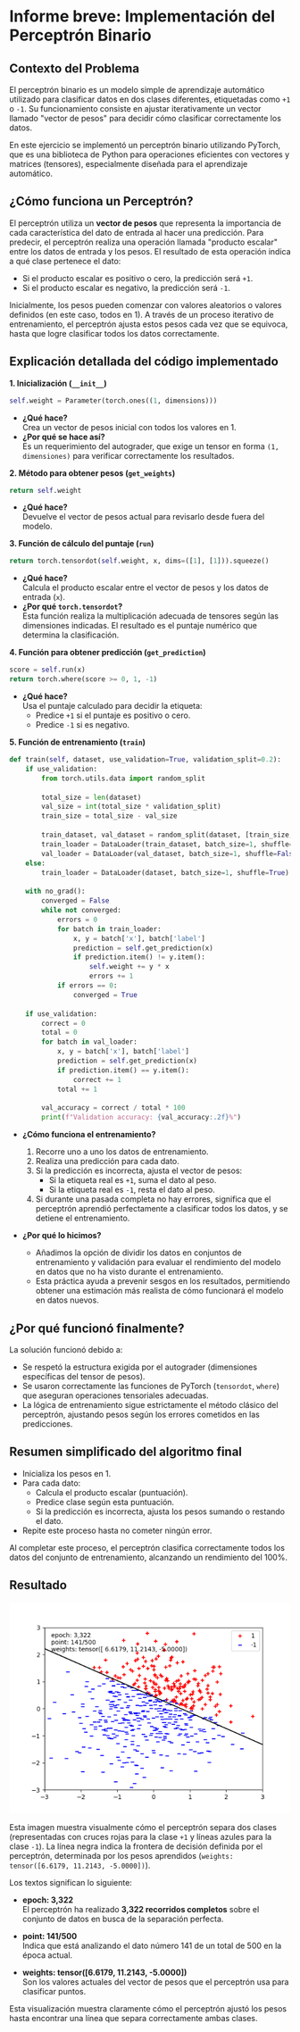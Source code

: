# Informe breve: Implementación del Perceptrón Binario

## Contexto del Problema

El perceptrón binario es un modelo simple de aprendizaje automático utilizado para clasificar datos en dos clases diferentes, etiquetadas como `+1` o `-1`. Su funcionamiento consiste en ajustar iterativamente un vector llamado "vector de pesos" para decidir cómo clasificar correctamente los datos.

En este ejercicio se implementó un perceptrón binario utilizando PyTorch, que es una biblioteca de Python para operaciones eficientes con vectores y matrices (tensores), especialmente diseñada para el aprendizaje automático.

## ¿Cómo funciona un Perceptrón?

El perceptrón utiliza un **vector de pesos** que representa la importancia de cada característica del dato de entrada al hacer una predicción. Para predecir, el perceptrón realiza una operación llamada "producto escalar" entre los datos de entrada y los pesos. El resultado de esta operación indica a qué clase pertenece el dato:

- Si el producto escalar es positivo o cero, la predicción será `+1`.
- Si el producto escalar es negativo, la predicción será `-1`.

Inicialmente, los pesos pueden comenzar con valores aleatorios o valores definidos (en este caso, todos en 1). A través de un proceso iterativo de entrenamiento, el perceptrón ajusta estos pesos cada vez que se equivoca, hasta que logre clasificar todos los datos correctamente.

## Explicación detallada del código implementado

**1. Inicialización (`__init__`)**

```python
self.weight = Parameter(torch.ones((1, dimensions)))
```

- **¿Qué hace?**  
  Crea un vector de pesos inicial con todos los valores en 1.
- **¿Por qué se hace así?**  
  Es un requerimiento del autograder, que exige un tensor en forma `(1, dimensiones)` para verificar correctamente los resultados.

**2. Método para obtener pesos (`get_weights`)**

```python
return self.weight
```

- **¿Qué hace?**  
  Devuelve el vector de pesos actual para revisarlo desde fuera del modelo.

**3. Función de cálculo del puntaje (`run`)**

```python
return torch.tensordot(self.weight, x, dims=([1], [1])).squeeze()
```

- **¿Qué hace?**  
  Calcula el producto escalar entre el vector de pesos y los datos de entrada (`x`).  
- **¿Por qué `torch.tensordot`?**  
  Esta función realiza la multiplicación adecuada de tensores según las dimensiones indicadas. El resultado es el puntaje numérico que determina la clasificación.

**4. Función para obtener predicción (`get_prediction`)**

```python
score = self.run(x)
return torch.where(score >= 0, 1, -1)
```

- **¿Qué hace?**  
  Usa el puntaje calculado para decidir la etiqueta:  
  - Predice `+1` si el puntaje es positivo o cero.  
  - Predice `-1` si es negativo.

**5. Función de entrenamiento (`train`)**

```python
def train(self, dataset, use_validation=True, validation_split=0.2):
    if use_validation:
        from torch.utils.data import random_split

        total_size = len(dataset)
        val_size = int(total_size * validation_split)
        train_size = total_size - val_size

        train_dataset, val_dataset = random_split(dataset, [train_size, val_size])
        train_loader = DataLoader(train_dataset, batch_size=1, shuffle=True)
        val_loader = DataLoader(val_dataset, batch_size=1, shuffle=False)
    else:
        train_loader = DataLoader(dataset, batch_size=1, shuffle=True)

    with no_grad():
        converged = False
        while not converged:
            errors = 0
            for batch in train_loader:
                x, y = batch['x'], batch['label']
                prediction = self.get_prediction(x)
                if prediction.item() != y.item():
                    self.weight += y * x
                    errors += 1
            if errors == 0:
                converged = True

    if use_validation:
        correct = 0
        total = 0
        for batch in val_loader:
            x, y = batch['x'], batch['label']
            prediction = self.get_prediction(x)
            if prediction.item() == y.item():
                correct += 1
            total += 1

        val_accuracy = correct / total * 100
        print(f"Validation accuracy: {val_accuracy:.2f}%")
```

- **¿Cómo funciona el entrenamiento?**  
  1. Recorre uno a uno los datos de entrenamiento.
  2. Realiza una predicción para cada dato.
  3. Si la predicción es incorrecta, ajusta el vector de pesos:  
     - Si la etiqueta real es `+1`, suma el dato al peso.  
     - Si la etiqueta real es `-1`, resta el dato al peso.
  4. Si durante una pasada completa no hay errores, significa que el perceptrón aprendió perfectamente a clasificar todos los datos, y se detiene el entrenamiento.

- **¿Por qué lo hicimos?**
  - Añadimos la opción de dividir los datos en conjuntos de entrenamiento y validación para evaluar el rendimiento del modelo en datos que no ha visto durante el entrenamiento.
  - Esta práctica ayuda a prevenir sesgos en los resultados, permitiendo obtener una estimación más realista de cómo funcionará el modelo en datos nuevos.

## ¿Por qué funcionó finalmente?

La solución funcionó debido a:

- Se respetó la estructura exigida por el autograder (dimensiones específicas del tensor de pesos).
- Se usaron correctamente las funciones de PyTorch (`tensordot`, `where`) que aseguran operaciones tensoriales adecuadas.
- La lógica de entrenamiento sigue estrictamente el método clásico del perceptrón, ajustando pesos según los errores cometidos en las predicciones.

## Resumen simplificado del algoritmo final

- Inicializa los pesos en 1.
- Para cada dato:
  - Calcula el producto escalar (puntuación).
  - Predice clase según esta puntuación.
  - Si la predicción es incorrecta, ajusta los pesos sumando o restando el dato.
- Repite este proceso hasta no cometer ningún error.

Al completar este proceso, el perceptrón clasifica correctamente todos los datos del conjunto de entrenamiento, alcanzando un rendimiento del 100%.

## Resultado

![Iteración Model](image.png "Iteración Model")

Esta imagen muestra visualmente cómo el perceptrón separa dos clases (representadas con cruces rojas para la clase `+1` y líneas azules para la clase `-1`). La línea negra indica la frontera de decisión definida por el perceptrón, determinada por los pesos aprendidos (`weights: tensor([6.6179, 11.2143, -5.0000])`).

Los textos significan lo siguiente:

- **epoch: 3,322**  
  El perceptrón ha realizado **3,322 recorridos completos** sobre el conjunto de datos en busca de la separación perfecta.

- **point: 141/500**  
  Indica que está analizando el dato número 141 de un total de 500 en la época actual.

- **weights: tensor([6.6179, 11.2143, -5.0000])**  
  Son los valores actuales del vector de pesos que el perceptrón usa para clasificar puntos.

Esta visualización muestra claramente cómo el perceptrón ajustó los pesos hasta encontrar una línea que separa correctamente ambas clases.
